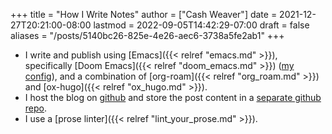 +++
title = "How I Write Notes"
author = ["Cash Weaver"]
date = 2021-12-27T20:21:00-08:00
lastmod = 2022-09-05T14:42:29-07:00
draft = false
aliases = "/posts/5140bc26-825e-4e26-aec6-3738a5fe2ab1"
+++

-   I write and publish using [Emacs]({{< relref "emacs.md" >}}), specifically [Doom Emacs]({{< relref "doom_emacs.md" >}}) ([my config](https://github.com/cashweaver/dotfiles/blob/main/config/doom/config.org)), and a combination of [org-roam]({{< relref "org_roam.md" >}}) and [ox-hugo]({{< relref "ox_hugo.md" >}}).
-   I host the blog on [github](https://github.com/cashweaver/cashweaver.com) and store the post content in a [separate github repo](https://github.com/cashweaver/roam).
-   I use a [prose linter]({{< relref "lint_your_prose.md" >}}).
